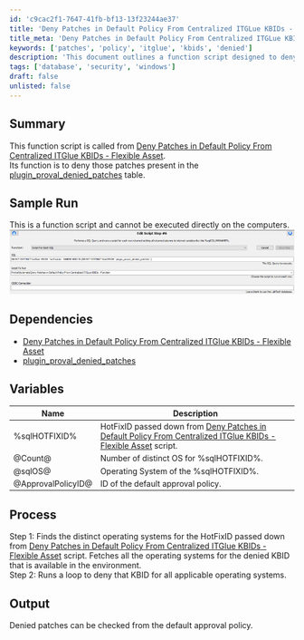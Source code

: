 ```yaml
---
id: 'c9cac2f1-7647-41fb-bf13-13f23244ae37'
title: 'Deny Patches in Default Policy From Centralized ITGLue KBIDs - Function'
title_meta: 'Deny Patches in Default Policy From Centralized ITGLue KBIDs - Function'
keywords: ['patches', 'policy', 'itglue', 'kbids', 'denied']
description: 'This document outlines a function script designed to deny specific patches present in the plugin_proval_denied_patches table, as referenced in the Deny Patches in Default Policy From Centralized ITGlue KBIDs - Flexible Asset. It details the process, variables, and dependencies involved in executing this function effectively.'
tags: ['database', 'security', 'windows']
draft: false
unlisted: false
---
```


## Summary

This function script is called from [Deny Patches in Default Policy From Centralized ITGlue KBIDs - Flexible Asset](https://proval.itglue.com/5078775/docs/9563142).  
Its function is to deny those patches present in the [plugin_proval_denied_patches](<../tables/plugin_proval_denied_patches.md>) table.

## Sample Run

This is a function script and cannot be executed directly on the computers.  
![Sample Run Image](<../../../static/img/Deny-Patches-in-Default-Policy-From-Centralized-ITGLue-KBIDs---Function/image_1.png>)

## Dependencies

- [Deny Patches in Default Policy From Centralized ITGlue KBIDs - Flexible Asset](https://proval.itglue.com/5078775/docs/9563142)
- [plugin_proval_denied_patches](<../tables/plugin_proval_denied_patches.md>)

## Variables

| Name               | Description                                                                                                         |
|--------------------|---------------------------------------------------------------------------------------------------------------------|
| %sqlHOTFIXID%      | HotFixID passed down from [Deny Patches in Default Policy From Centralized ITGlue KBIDs - Flexible Asset](https://proval.itglue.com/5078775/docs/9563142) script. |
| @Count@            | Number of distinct OS for %sqlHOTFIXID%.                                                                          |
| @sqlOS@            | Operating System of the %sqlHOTFIXID%.                                                                            |
| @ApprovalPolicyID@ | ID of the default approval policy.                                                                                 |

## Process

Step 1: Finds the distinct operating systems for the HotFixID passed down from [Deny Patches in Default Policy From Centralized ITGlue KBIDs - Flexible Asset](https://proval.itglue.com/5078775/docs/9563142) script. Fetches all the operating systems for the denied KBID that is available in the environment.  
Step 2: Runs a loop to deny that KBID for all applicable operating systems.

## Output

Denied patches can be checked from the default approval policy.



